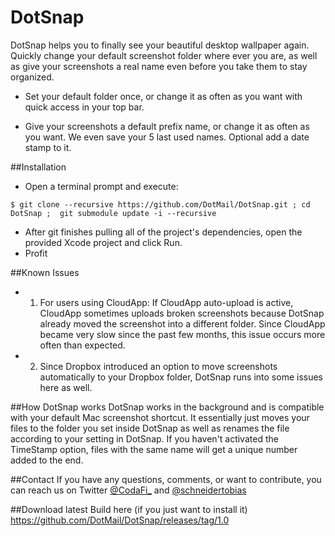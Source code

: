 DotSnap
=======

DotSnap helps you to finally see your beautiful desktop wallpaper again. Quickly change your default screenshot folder where ever you are, as well as give your screenshots a real name even before you take them to stay organized. 

- Set your default folder once, or change it as often as you want with quick access in your top bar. 

- Give your screenshots a default prefix name, or change it as often as you want. We even save your 5 last used names. Optional add a date stamp to it.

##Installation

- Open a terminal prompt and execute:

`$ git clone --recursive https://github.com/DotMail/DotSnap.git ; cd DotSnap ;  git submodule update -i --recursive`

- After git finishes pulling all of the project's dependencies, open the provided Xcode project and click Run.
- Profit

##Known Issues

- 1. For users using CloudApp: If CloudApp auto-upload is active, CloudApp sometimes uploads broken screenshots because DotSnap already moved the screenshot into a different folder. Since CloudApp became very slow since the past few months, this issue occurs more often than expected.


- 2. Since Dropbox introduced an option to move screenshots automatically to your Dropbox folder, DotSnap runs into some issues here as well.
 

##How DotSnap works
DotSnap works in the background and is compatible with your default Mac screenshot shortcut. It essentially just moves your files to the folder you set inside DotSnap as well as renames the file according to your setting in DotSnap. If you haven't activated the TimeStamp option, files with the same name will get a unique number added to the end.

##Contact
If you have any questions, comments, or want to contribute, you can reach us on Twitter [@CodaFi_](https://twitter.com/CodaFi_) and [@schneidertobias](https://twitter.com/schneidertobias)

##Download latest Build here (if you just want to install it)
https://github.com/DotMail/DotSnap/releases/tag/1.0

